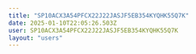 ```yaml
---
title: "SP10ACX3A54PFCX22J22JASJF5EB354KYQHK55Q7K"
date: 2025-01-10T22:05:26.503Z
user: SP10ACX3A54PFCX22J22JASJF5EB354KYQHK55Q7K
layout: "users"
---
```

    